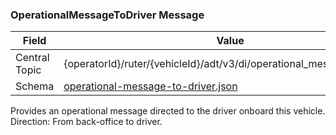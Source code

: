 ### OperationalMessageToDriver Message
| Field         | Value                                                                                                                    |
|---------------|--------------------------------------------------------------------------------------------------------------------------|
| Central Topic | {operatorId}/ruter/{vehicleId}/adt/v3/di/operational_message_to_driver                                                   |
| Schema        | [ operational-message-to-driver.json ](json-schemas/di/operational_message_to_driver/operational-message-to-driver.json) |

Provides an operational message directed to the driver onboard this vehicle. Direction: From back-office to driver.
